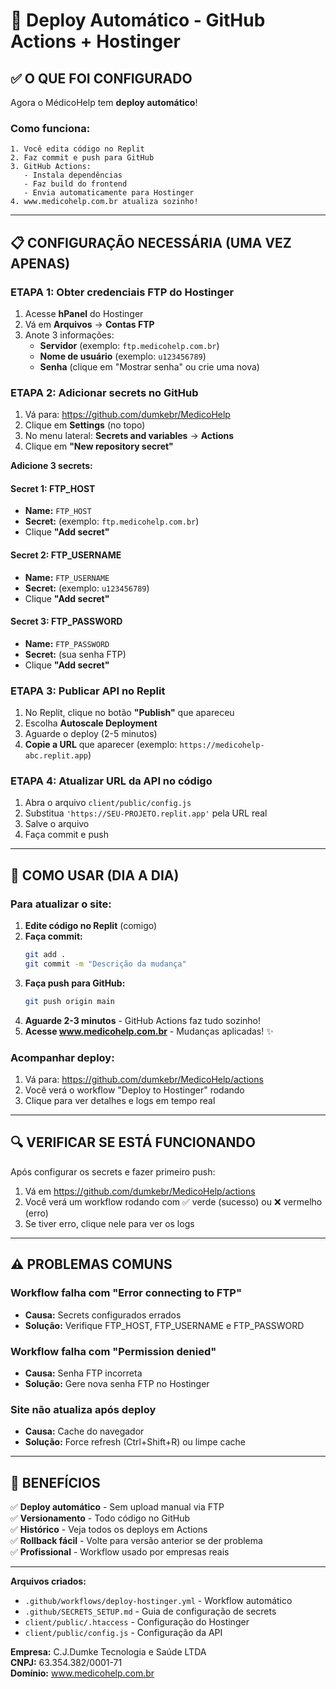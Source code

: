 # 🚀 Deploy Automático - GitHub Actions + Hostinger

## ✅ O QUE FOI CONFIGURADO

Agora o MédicoHelp tem **deploy automático**!

### Como funciona:
```
1. Você edita código no Replit
2. Faz commit e push para GitHub
3. GitHub Actions:
   - Instala dependências
   - Faz build do frontend
   - Envia automaticamente para Hostinger
4. www.medicohelp.com.br atualiza sozinho!
```

---

## 📋 CONFIGURAÇÃO NECESSÁRIA (UMA VEZ APENAS)

### ETAPA 1: Obter credenciais FTP do Hostinger

1. Acesse **hPanel** do Hostinger
2. Vá em **Arquivos** → **Contas FTP**
3. Anote 3 informações:
   - **Servidor** (exemplo: `ftp.medicohelp.com.br`)
   - **Nome de usuário** (exemplo: `u123456789`)
   - **Senha** (clique em "Mostrar senha" ou crie uma nova)

### ETAPA 2: Adicionar secrets no GitHub

1. Vá para: https://github.com/dumkebr/MedicoHelp
2. Clique em **Settings** (no topo)
3. No menu lateral: **Secrets and variables** → **Actions**
4. Clique em **"New repository secret"**

**Adicione 3 secrets:**

#### Secret 1: FTP_HOST
- **Name:** `FTP_HOST`
- **Secret:** (exemplo: `ftp.medicohelp.com.br`)
- Clique **"Add secret"**

#### Secret 2: FTP_USERNAME
- **Name:** `FTP_USERNAME`
- **Secret:** (exemplo: `u123456789`)
- Clique **"Add secret"**

#### Secret 3: FTP_PASSWORD
- **Name:** `FTP_PASSWORD`
- **Secret:** (sua senha FTP)
- Clique **"Add secret"**

### ETAPA 3: Publicar API no Replit

1. No Replit, clique no botão **"Publish"** que apareceu
2. Escolha **Autoscale Deployment**
3. Aguarde o deploy (2-5 minutos)
4. **Copie a URL** que aparecer (exemplo: `https://medicohelp-abc.replit.app`)

### ETAPA 4: Atualizar URL da API no código

1. Abra o arquivo `client/public/config.js`
2. Substitua `'https://SEU-PROJETO.replit.app'` pela URL real
3. Salve o arquivo
4. Faça commit e push

---

## 🎯 COMO USAR (DIA A DIA)

### Para atualizar o site:

1. **Edite código no Replit** (comigo)
2. **Faça commit:**
   ```bash
   git add .
   git commit -m "Descrição da mudança"
   ```
3. **Faça push para GitHub:**
   ```bash
   git push origin main
   ```
4. **Aguarde 2-3 minutos** - GitHub Actions faz tudo sozinho!
5. **Acesse www.medicohelp.com.br** - Mudanças aplicadas! ✨

### Acompanhar deploy:

1. Vá para: https://github.com/dumkebr/MedicoHelp/actions
2. Você verá o workflow "Deploy to Hostinger" rodando
3. Clique para ver detalhes e logs em tempo real

---

## 🔍 VERIFICAR SE ESTÁ FUNCIONANDO

Após configurar os secrets e fazer primeiro push:

1. Vá em https://github.com/dumkebr/MedicoHelp/actions
2. Você verá um workflow rodando com ✅ verde (sucesso) ou ❌ vermelho (erro)
3. Se tiver erro, clique nele para ver os logs

---

## ⚠️ PROBLEMAS COMUNS

### Workflow falha com "Error connecting to FTP"
- **Causa:** Secrets configurados errados
- **Solução:** Verifique FTP_HOST, FTP_USERNAME e FTP_PASSWORD

### Workflow falha com "Permission denied"
- **Causa:** Senha FTP incorreta
- **Solução:** Gere nova senha FTP no Hostinger

### Site não atualiza após deploy
- **Causa:** Cache do navegador
- **Solução:** Force refresh (Ctrl+Shift+R) ou limpe cache

---

## 🎉 BENEFÍCIOS

✅ **Deploy automático** - Sem upload manual via FTP  
✅ **Versionamento** - Todo código no GitHub  
✅ **Histórico** - Veja todos os deploys em Actions  
✅ **Rollback fácil** - Volte para versão anterior se der problema  
✅ **Profissional** - Workflow usado por empresas reais  

---

**Arquivos criados:**
- `.github/workflows/deploy-hostinger.yml` - Workflow automático
- `.github/SECRETS_SETUP.md` - Guia de configuração de secrets
- `client/public/.htaccess` - Configuração do Hostinger
- `client/public/config.js` - Configuração da API

**Empresa:** C.J.Dumke Tecnologia e Saúde LTDA  
**CNPJ:** 63.354.382/0001-71  
**Domínio:** www.medicohelp.com.br
